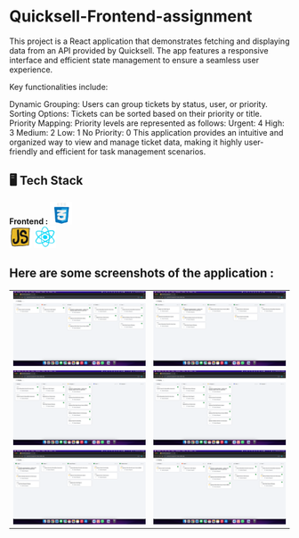 # Quicksell-Frontend-assignment

This project is a React application that demonstrates fetching and displaying data from an API provided by Quicksell. The app features a responsive interface and efficient state management to ensure a seamless user experience.

Key functionalities include:

Dynamic Grouping: Users can group tickets by status, user, or priority.
Sorting Options: Tickets can be sorted based on their priority or title.
Priority Mapping: Priority levels are represented as follows:
Urgent: 4
High: 3
Medium: 2
Low: 1
No Priority: 0
This application provides an intuitive and organized way to view and manage ticket data, making it highly user-friendly and efficient for task management scenarios.

## 🖥️ Tech Stack
**Frontend :**
<code><img height="40" src="https://raw.githubusercontent.com/AnmolVerma404/AnmolVerma404/main/gif/css.webp" alt="css"></code>
<code> <img src="https://raw.githubusercontent.com/AnmolVerma404/AnmolVerma404/main/gif/js.webp" height="40" alt="js"></code>
<code><img height="40" src="https://raw.githubusercontent.com/AnmolVerma404/AnmolVerma404/main/gif/react.webp" alt="react"></code>


## Here are some screenshots of the application :

<table>
  <tr>
    <td><img src="src/Assets/icons_FEtask/SS1.png" alt="" /></td>
    <td><img src="src/Assets/icons_FEtask/SS2.png" alt="" /></td>
  </tr>
  <tr>
    <td><img src="src/Assets/icons_FEtask/SS3.png" alt="" /></td>
    <td><img src="src/Assets/icons_FEtask/SS4.png" alt="" /></td>
  </tr>
  <tr>
    <td><img src="src/Assets/icons_FEtask/SS5.png" alt="" /></td>
    <td><img src="src/Assets/icons_FEtask/SS6.png" alt="" /></td>
  </tr>
</table>
